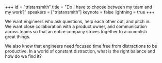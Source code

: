 ﻿+++
id = "tristansmith"
title = "Do I have to choose between my team and my work?"
speakers = ["tristansmith"]
keynote = false
lightning = true
+++

We want engineers who ask questions, help each other out, and pitch in.  We want close collaboration with a product owner, and communication across teams so that an entire company strives together to accomplish great things. 

We also know that engineers need focused time free from distractions to be productive. In a world of constant distraction, what is the right balance and how do we find it?
